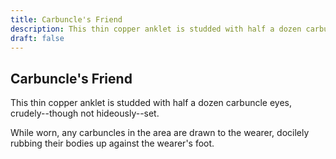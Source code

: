 ```yaml
---
title: Carbuncle's Friend
description: This thin copper anklet is studded with half a dozen carbuncle eyes, crudely--though not hideously--set....
draft: false
---
```


## Carbuncle's Friend

This thin copper anklet is studded with half a dozen carbuncle eyes, crudely--though not hideously--set.

While worn, any carbuncles in the area are drawn to the wearer, docilely rubbing their bodies up against the wearer's foot.
